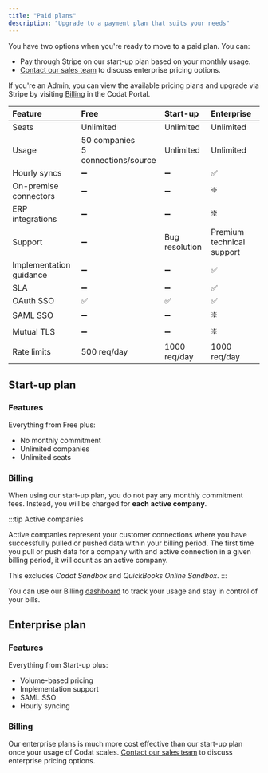 ```yaml
---
title: "Paid plans"
description: "Upgrade to a payment plan that suits your needs"
---
```


You have two options when you're ready to move to a paid plan. You can:

- Pay through Stripe on our start-up plan based on your monthly usage.
- [Contact our sales team](https://www.codat.io/plans/#get-in-touch) to discuss enterprise pricing options.

If you're an Admin, you can view the available pricing plans and upgrade via Stripe by visiting <a href="https://app.codat.io/settings/billing" target="_blank">Billing</a> in the Codat Portal.

| Feature                 | Free           | Start-up       | Enterprise       |
| :-                      | :--             | :--             | :--            |
| Seats                   | Unlimited      | Unlimited      | Unlimited        |
| Usage                   | 50 companies<br/>5 connections/source | Unlimited  | Unlimited        |
| Hourly syncs            | ➖             | ➖          | ✅              |
| On-premise connectors   | ➖             | ➖          | ❇️              |
| ERP integrations        | ➖             | ➖          | ❇️              |
| Support                 | ➖             | Bug resolution  | Premium technical support              |
| Implementation guidance | ➖             | ➖          | ✅              |
| SLA                     | ➖             | ➖          | ✅              |
| OAuth SSO               | ✅             | ✅          | ✅              |
| SAML SSO                | ➖             | ➖          | ❇️              |
| Mutual TLS              | ➖             | ➖          | ❇️              |
| Rate limits             | 500 req/day     | 1000 req/day | 1000 req/day    |



## Start-up plan 

### Features

Everything from Free plus:
- No monthly commitment
- Unlimited companies
- Unlimited seats

### Billing

When using our start-up plan, you do not pay any monthly commitment fees. Instead, you will be charged for **each active company**. 

:::tip Active companies

Active companies represent your customer connections where you have successfully pulled or pushed data within your billing period. The first time you pull or push data for a company with and active connection in a given billing period, it will count as an active company.

This excludes *Codat Sandbox* and *QuickBooks Online Sandbox*.
:::

You can use our Billing [dashboard](https://app.codat.io/settings/billing/usage) to track your usage and stay in control of your bills. 

## Enterprise plan

### Features

Everything from Start-up plus:

- Volume-based pricing
- Implementation support
- SAML SSO
- Hourly syncing

### Billing

Our enterprise plans is much more cost effective than our start-up plan once your usage of Codat scales. [Contact our sales team](https://www.codat.io/plans/#get-in-touch) to discuss enterprise pricing options.
